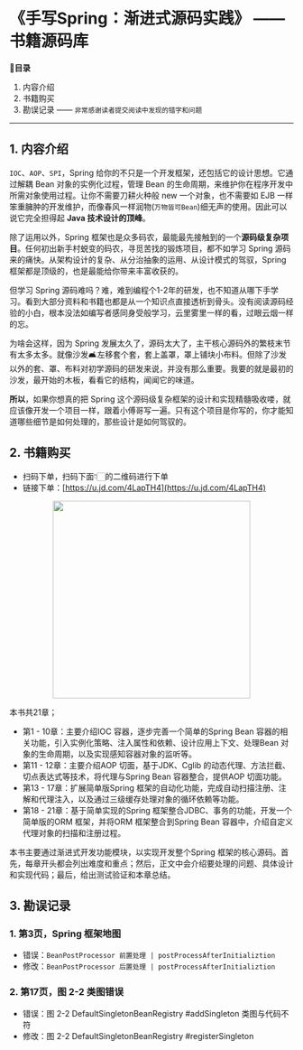 # 《手写Spring：渐进式源码实践》 —— 书籍源码库

**📝目录**

1. 内容介绍
2. 书籍购买
3. 勘误记录 —— `非常感谢读者提交阅读中发现的错字和问题`

---

## 1. 内容介绍

`IOC`、`AOP`、`SPI`，Spring 给你的不只是一个开发框架，还包括它的设计思想。它通过解耦 Bean 对象的实例化过程，管理 Bean 的生命周期，来维护你在程序开发中所需对象使用过程。让你不需要刀耕火种般 new 一个对象，也不需要如 EJB 一样笨重臃肿的开发维护，而像春风一样润物(`万物皆可Bean`)细无声的使用。因此可以说它完全担得起 **Java 技术设计的顶峰**。

除了运用以外，Spring 框架也是众多码农，最能最先接触到的一个**源码级复杂项目**。任何初出新手村蜕变的码农，寻觅苦找的锻炼项目，都不如学习 Spring 源码来的痛快。从架构设计的复杂、从分治抽象的运用、从设计模式的驾驭，Spring 框架都是顶级的，也是最能给你带来丰富收获的。

但学习 Spring 源码难吗？难，难到编程个1-2年的研发，也不知道从哪下手学习。看到大部分资料和书籍也都是从一个知识点直接透析到骨头。没有阅读源码经验的小白，根本没法如编写者感同身受般学习，云里雾里一样的看，过眼云烟一样的忘。

为啥会这样，因为 Spring 发展太久了，源码太大了，主干核心源码外的繁枝末节有太多太多。就像沙发🛋左移套个套，套上盖罩，罩上铺块小布料。但除了沙发以外的套、罩、布料对初学源码的研发来说，并没有那么重要。我要的就是最初的沙发，最开始的木板，看看它的结构，闻闻它的味道。

**所以**，如果你想真的把 Spring 这个源码级复杂框架的设计和实现精髓吸收喽，就应该像开发一个项目一样，跟着小傅哥写一遍。只有这个项目是你写的，你才能知道哪些细节是如何处理的，那些设计是如何驾驭的。

## 2. 书籍购买

- 扫码下单，扫码下面👇🏻的二维码进行下单
- 链接下单：[https://u.jd.com/4LapTH4](https://u.jd.com/4LapTH4)

<div align="center">
    <img src="https://bugstack.cn/images/article/product/book/spring-t-04.png?raw=true" width="350px">
</div>

本书共21章；
- 第1 - 10章：主要介绍IOC 容器，逐步完善一个简单的Spring Bean 容器的相关功能，引入实例化策略、注入属性和依赖、设计应用上下文、处理Bean 对象的生命周期，以及实现感知容器对象的监听等。
- 第11 - 12章：主要介绍AOP 切面，基于JDK、Cglib 的动态代理、方法拦截、切点表达式等技术，将代理与Spring Bean 容器整合，提供AOP 切面功能。
- 第13 - 17章：扩展简单版Spring 框架的自动化功能，完成自动扫描注册、注解和代理注入，以及通过三级缓存处理对象的循环依赖等功能。
- 第18 - 21章：基于简单实现的Spring 框架整合JDBC、事务的功能，开发一个简单版的ORM 框架，并将ORM 框架整合到Spring Bean 容器中，介绍自定义代理对象的扫描和注册过程。

本书主要通过渐进式开发功能模块，以实现开发整个Spring 框架的核心源码。首先，每章开头都会列出难度和重点；然后，正文中会介绍要处理的问题、具体设计和实现代码；最后，给出测试验证和本章总结。

## 3. 勘误记录

### 1. 第3页，Spring 框架地图

- 错误：`BeanPostProcessor 前置处理 | postProcessAfterInitializtion` 
- 修改：`BeanPostProcessor 后置处理 | postProcessAfterInitializtion` 

### 2. 第17页，图 2-2 类图错误

- 错误：图 2-2 DefaultSingletonBeanRegistry #addSingleton 类图与代码不符
- 修改：图 2-2 DefaultSingletonBeanRegistry #registerSingleton
